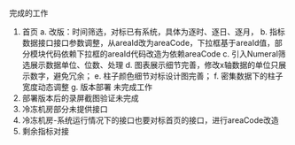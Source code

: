 完成的工作
1. 首页
   a. 改版：时间筛选，对标已有系统，具体为逐时、逐日、逐月，
   b. 指标数据接口接口参数调整，从areaId改为areaCode，下拉框基于areaId值，部分模块代码依赖下拉框的areaId代码改造为依赖areaCode
   c. 引入Numeral筛选展示数据单位、位数、处理
   d. 图表展示细节完善，修改x轴数据的单位只展示数字，避免冗余；
   e. 柱子颜色细节对标设计图完善；
   f. 密集数据下的柱子宽度动态调整
   g. 版本部署
   未完成工作
1. 部署版本后的录屏截图验证未完成
2. 冷冻机房部分未提供接口
3. 冷冻机房-系统运行情况下的接口也要对标首页的接口，进行areaCode改造
4. 剩余指标对接
